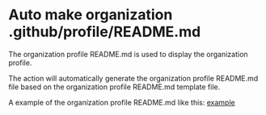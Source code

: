 # Auto make organization .github/profile/README.md

The organization profile README.md is used to display the organization profile.

The action will automatically generate the organization profile README.md file based on the organization profile README.md template file.

A example of the organization profile README.md like this: [example](./example.md)
